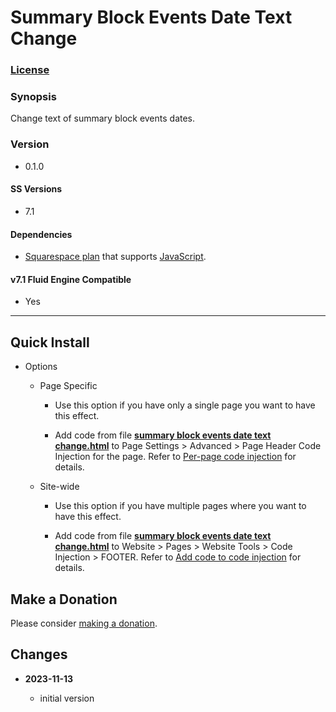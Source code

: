 # Summary Block Events Date Text Change

### [License][1]

### Synopsis

Change text of summary block events dates.

### Version

  * 0.1.0

#### SS Versions

  * 7.1

#### Dependencies

  * [Squarespace plan][2] that supports [JavaScript][3].

#### v7.1 Fluid Engine Compatible

  * Yes

---

## Quick Install

* Options

  * Page Specific
  
    * Use this option if you have only a single page you want to have this
      effect.
      
    * Add code from file **[summary block events date text change.html][4]** to
      Page Settings > Advanced > Page Header Code Injection for the page. Refer
      to [Per-page code injection][5] for details.
      
  * Site-wide
  
    * Use this option if you have multiple pages where you want to have this
      effect.
      
    * Add code from file **[summary block events date text change.html][4]** to
      Website > Pages > Website Tools > Code Injection > FOOTER. Refer to [Add
      code to code injection][6] for details.

## Make a Donation

Please consider [making a donation][7].

## Changes

<!-- * **2023-07-14**

  * convert to callback for use with form block wrapper observe changes after SS
    form internationalization update
  * bumped version to 0.2.0
  -->
* **2023-11-13**

  * initial version

[1]: https://github.com/tomsWebConsulting/twcsl/blob/main/LICENSE.txt#L1
[2]: https://www.squarespace.com/pricing
[3]: https://en.wikipedia.org/wiki/JavaScript
[4]: summary%20block%20events%20date%20text%20change.html#L1
[5]: https://support.squarespace.com/hc/en-us/articles/205815908-Using-code-injection#toc-per-page-code-injection
[6]: https://support.squarespace.com/hc/en-us/articles/205815908-Using-code-injection#toc-add-code-to-code-injection
[7]: https://github.com/tomsWebConsulting/twcsl#make-a-donation
